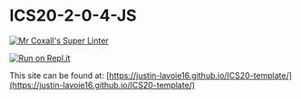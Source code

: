 # ICS20-2-0-4-JS

[![Mr Coxall's Super Linter](https://github.com/Justin-Lavoie16/ICS20-template/workflows/Mr%20Coxall's%20Super%20Linter/badge.svg)](https://github.com/Justin-Lavoie16/ICS20-template/actions/)

[![Run on Repl.it](https://repl.it/badge/github/Justin-Lavoie16/ICS20-template)](https://repl.it/github/Justin-Lavoie16/ICS20-template)

This site can be found at: [https://justin-lavoie16.github.io/ICS20-template/](https://justin-lavoie16.github.io/ICS20-template/)
